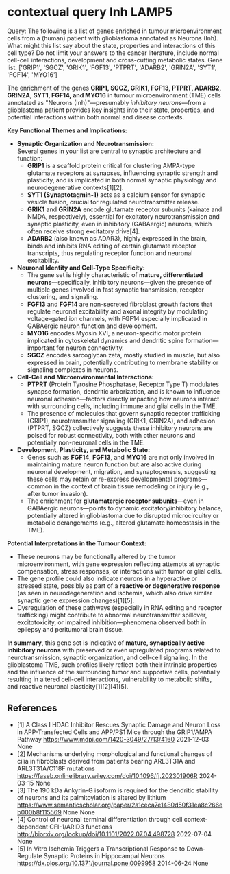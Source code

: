 # contextual query Inh LAMP5

Query: The following is a list of genes enriched in tumour microenvironment cells from a (human) patient with glioblastoma  annotated as Neurons (Inh).  What might this list say about the state, properties and interactions of this cell type?  Do not limit your answers to the cancer literature,  include normal cell-cell interactions, development and cross-cutting metabolic states.  Gene list: ['GRIP1', 'SGCZ', 'GRIK1', 'FGF13', 'PTPRT', 'ADARB2', 'GRIN2A', 'SYT1', 'FGF14', 'MYO16']

The enrichment of the genes **GRIP1, SGCZ, GRIK1, FGF13, PTPRT, ADARB2, GRIN2A, SYT1, FGF14, and MYO16** in tumour microenvironment (TME) cells annotated as "Neurons (Inh)"—presumably *inhibitory neurons*—from a glioblastoma patient provides key insights into their state, properties, and potential interactions within both normal and disease contexts.

**Key Functional Themes and Implications:**

- **Synaptic Organization and Neurotransmission:**  
  Several genes in your list are central to synaptic architecture and function:
  - **GRIP1** is a scaffold protein critical for clustering AMPA-type glutamate receptors at synapses, influencing synaptic strength and plasticity, and is implicated in both normal synaptic physiology and neurodegenerative contexts[1][2].
  - **SYT1 (Synaptotagmin-1)** acts as a calcium sensor for synaptic vesicle fusion, crucial for regulated neurotransmitter release.
  - **GRIK1** and **GRIN2A** encode glutamate receptor subunits (kainate and NMDA, respectively), essential for excitatory neurotransmission and synaptic plasticity, even in inhibitory (GABAergic) neurons, which often receive strong excitatory drive[4].
  - **ADARB2** (also known as ADAR3), highly expressed in the brain, binds and inhibits RNA editing of certain glutamate receptor transcripts, thus regulating receptor function and neuronal excitability.
- **Neuronal Identity and Cell-Type Specificity:**
  - The gene set is highly characteristic of **mature, differentiated neurons**—specifically, inhibitory neurons—given the presence of multiple genes involved in fast synaptic transmission, receptor clustering, and signaling.
  - **FGF13** and **FGF14** are non-secreted fibroblast growth factors that regulate neuronal excitability and axonal integrity by modulating voltage-gated ion channels, with FGF14 especially implicated in GABAergic neuron function and development.
  - **MYO16** encodes Myosin XVI, a neuron-specific motor protein implicated in cytoskeletal dynamics and dendritic spine formation—important for neuron connectivity.
  - **SGCZ** encodes sarcoglycan zeta, mostly studied in muscle, but also expressed in brain, potentially contributing to membrane stability or signaling complexes in neurons.
- **Cell-Cell and Microenvironmental Interactions:**
  - **PTPRT** (Protein Tyrosine Phosphatase, Receptor Type T) modulates synapse formation, dendritic arborization, and is known to influence neuronal adhesion—factors directly impacting how neurons interact with surrounding cells, including immune and glial cells in the TME.
  - The presence of molecules that govern synaptic receptor trafficking (GRIP1), neurotransmitter signaling (GRIK1, GRIN2A), and adhesion (PTPRT, SGCZ) collectively suggests these inhibitory neurons are poised for robust connectivity, both with other neurons and potentially non-neuronal cells in the TME.
- **Development, Plasticity, and Metabolic State:**
  - Genes such as **FGF14**, **FGF13**, and **MYO16** are not only involved in maintaining mature neuron function but are also active during neuronal development, migration, and synaptogenesis, suggesting these cells may retain or re-express developmental programs—common in the context of brain tissue remodeling or injury (e.g., after tumor invasion).
  - The enrichment for **glutamatergic receptor subunits**—even in GABAergic neurons—points to dynamic excitatory/inhibitory balance, potentially altered in glioblastoma due to disrupted microcircuitry or metabolic derangements (e.g., altered glutamate homeostasis in the TME).

**Potential Interpretations in the Tumour Context:**
- These neurons may be functionally altered by the tumor microenvironment, with gene expression reflecting attempts at synaptic compensation, stress responses, or interactions with tumor or glial cells.
- The gene profile could also indicate neurons in a hyperactive or stressed state, possibly as part of a **reactive or degenerative response** (as seen in neurodegeneration and ischemia, which also drive similar synaptic gene expression changes)[1][5].
- Dysregulation of these pathways (especially in RNA editing and receptor trafficking) might contribute to abnormal neurotransmitter spillover, excitotoxicity, or impaired inhibition—phenomena observed both in epilepsy and peritumoral brain tissue.

**In summary**, this gene set is indicative of **mature, synaptically active inhibitory neurons** with preserved or even upregulated programs related to neurotransmission, synaptic organization, and cell-cell signaling. In the glioblastoma TME, such profiles likely reflect both their intrinsic properties and the influence of the surrounding tumor and supportive cells, potentially resulting in altered cell-cell interactions, vulnerability to metabolic shifts, and reactive neuronal plasticity[1][2][4][5].



## References

- [1] A Class I HDAC Inhibitor Rescues Synaptic Damage and Neuron Loss in APP-Transfected Cells and APP/PS1 Mice through the GRIP1/AMPA Pathway https://www.mdpi.com/1420-3049/27/13/4160 2021-12-03 None
- [2] Mechanisms underlying morphological and functional changes of cilia in fibroblasts derived from patients bearing ARL3T31A and ARL3T31A/C118F mutations https://faseb.onlinelibrary.wiley.com/doi/10.1096/fj.202301906R 2024-03-15 None
- [3] The 190 kDa Ankyrin-G isoform is required for the dendritic stability of neurons and its palmitoylation is altered by lithium https://www.semanticscholar.org/paper/2a1ceca7e1480d50f31ea8c266eb000b8f115569 None None
- [4] Control of neuronal terminal differentiation through cell context-dependent CFI-1/ARID3 functions http://biorxiv.org/lookup/doi/10.1101/2022.07.04.498728 2022-07-04 None
- [5] In Vitro Ischemia Triggers a Transcriptional Response to Down-Regulate Synaptic Proteins in Hippocampal Neurons https://dx.plos.org/10.1371/journal.pone.0099958 2014-06-24 None